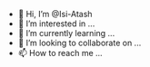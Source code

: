 - 👋 Hi, I’m @Isi-Atash
- 👀 I’m interested in ...
- 🌱 I’m currently learning ...
- 💞️ I’m looking to collaborate on ...
- 📫 How to reach me ...

<!---
Isi-Atash/Isi-Atash is a ✨ special ✨ repository because its `README.md` (this file) appears on your GitHub profile.
You can click the Preview link to take a look at your changes.
--->
